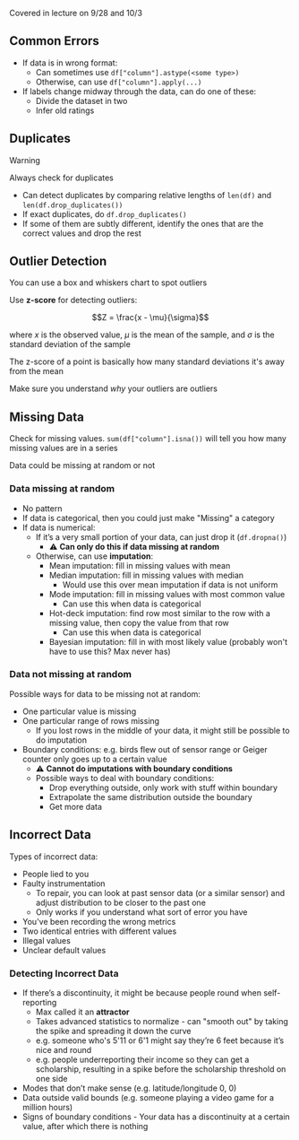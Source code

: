 
Covered in lecture on 9/28 and 10/3

## Common Errors

- If data is in wrong format:
    - Can sometimes use `df["column"].astype(<some type>)`
    - Otherwise, can use `df["column"].apply(...)`
- If labels change midway through the data, can do one of these:
    - Divide the dataset in two
    - Infer old ratings

## Duplicates

> [!warning]
> Always check for duplicates

- Can detect duplicates by comparing relative lengths of `len(df)` and `len(df.drop_duplicates())`
- If exact duplicates, do `df.drop_duplicates()`
- If some of them are subtly different, identify the ones that are the correct values and drop the rest

## Outlier Detection

You can use a box and whiskers chart to spot outliers

Use **z-score** for detecting outliers:

$$Z = \frac{x - \mu}{\sigma}$$

where $x$ is the observed value, $\mu$ is the mean of the sample, and $\sigma$ is the standard deviation of the sample

The z-score of a point is basically how many standard deviations it's away from the mean

Make sure you understand *why* your outliers are outliers

## Missing Data

Check for missing values. `sum(df["column"].isna())` will tell you how many missing values are in a series

Data could be missing at random or not

### Data missing at random

- No pattern
- If data is categorical, then you could just make "Missing" a category
- If data is numerical:
    - If it’s a very small portion of your data, can just drop it (`df.dropna()`)
	    - ⚠️ **Can only do this if data missing at random**
    - Otherwise, can use **imputation**:
        - Mean imputation: fill in missing values with mean
        - Median imputation: fill in missing values with median
	        - Would use this over mean imputation if data is not uniform
        - Mode imputation: fill in missing values with most common value
	        - Can use this when data is categorical
        - Hot-deck imputation: find row most similar to the row with a missing value, then copy the value from that row
	        - Can use this when data is categorical
        - Bayesian imputation: fill in with most likely value (probably won't have to use this? Max never has)

### Data not missing at random

Possible ways for data to be missing not at random:

- One particular value is missing
- One particular range of rows missing
    - If you lost rows in the middle of your data, it might still be possible to do imputation
- Boundary conditions: e.g. birds flew out of sensor range or Geiger counter only goes up to a certain value
    - ⚠️ **Cannot do imputations with boundary conditions**
    - Possible ways to deal with boundary conditions:
	    - Drop everything outside, only work with stuff within boundary
	    - Extrapolate the same distribution outside the boundary
	    - Get more data

## Incorrect Data

Types of incorrect data:

- People lied to you
- Faulty instrumentation
    - To repair, you can look at past sensor data (or a similar sensor) and adjust distribution to be closer to the past one
    - Only works if you understand what sort of error you have
- You've been recording the wrong metrics
- Two identical entries with different values
- Illegal values
- Unclear default values

### Detecting Incorrect Data

- If there’s a discontinuity, it might be because people round when self-reporting
    - Max called it an **attractor**
    - Takes advanced statistics to normalize - can "smooth out" by taking the spike and spreading it down the curve
    - e.g. someone who's 5'11 or 6'1 might say they’re 6 feet because it’s nice and round
    - e.g. people underreporting their income so they can get a scholarship, resulting in a spike before the scholarship threshold on one side
- Modes that don’t make sense (e.g. latitude/longitude 0, 0)
- Data outside valid bounds (e.g. someone playing a video game for a million hours)
- Signs of boundary conditions - Your data has a discontinuity at a certain value, after which there is nothing